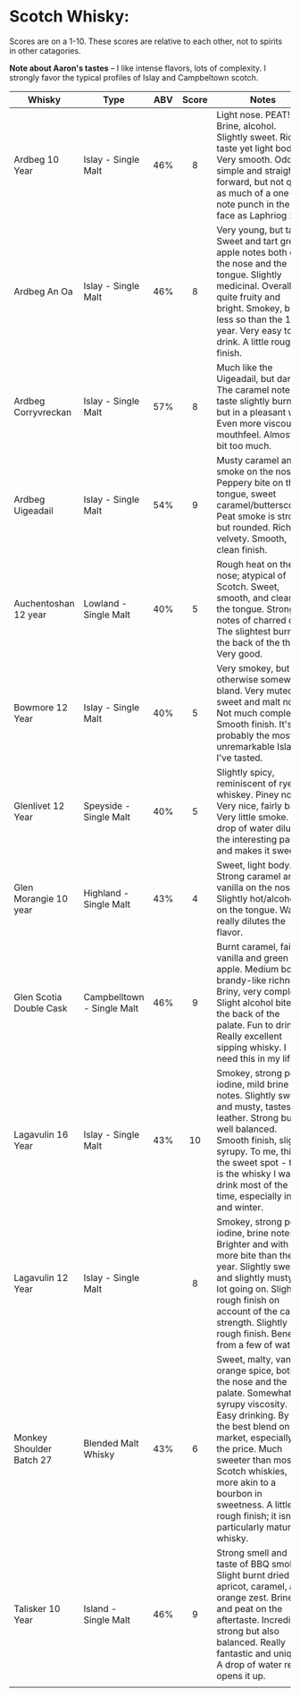 # Scotch Whisky:
Scores are on a 1-10. These scores are relative to each other, not to spirits in other catagories.

**Note about Aaron's tastes** – I like intense flavors, lots of complexity. I strongly favor the typical profiles of Islay and Campbeltown scotch. 

| Whisky                   | Type                       | ABV | Score | Notes                                                                                                                                                                                                                                                                                                                     |
|--------------------------|----------------------------|:---:|:-----:|---------------------------------------------------------------------------------------------------------------------------------------------------------------------------------------------------------------------------------------------------------------------------------------------------------------------------|
| Ardbeg 10 Year           | Islay - Single Malt        | 46% | 8     | Light nose. PEAT!! Brine, alcohol. Slightly sweet. Rich in taste yet light bodied. Very smooth. Oddly simple and straight-forward, but not quite as much of a one-note punch in the face as Laphriog 10.                                                                                                                  |
| Ardbeg An Oa             | Islay - Single Malt        | 46% | 8     | Very young, but tasty. Sweet and tart green apple notes both on the nose and the tongue. Slightly medicinal. Overall quite fruity and bright. Smokey, but less so than the 10 year. Very easy to drink. A little rough finish.                                                                                            |
| Ardbeg Corryvreckan      | Islay - Single Malt        | 57% | 8     | Much like the Uigeadail, but darker. The caramel notes taste slightly burnt, but in a pleasant way. Even more viscous mouthfeel. Almost a bit too much.                                                                                                                                                                   |
| Ardbeg Uigeadail         | Islay - Single Malt        | 54% | 9     | Musty caramel and smoke on the nose. Peppery bite on the tongue, sweet caramel/butterscotch. Peat smoke is strong, but rounded. Rich and velvety. Smooth, clean finish.                                                                                                                                                   |
| Auchentoshan 12 year     | Lowland - Single Malt      | 40% | 5     | Rough heat on the nose; atypical of Scotch. Sweet, smooth, and clean on the tongue. Strong notes of charred oak. The slightest burn at the back of the throat. Very good.                                                                                                                                                 |
| Bowmore 12 Year          | Islay - Single Malt        | 40% | 5     | Very smokey, but otherwise somewhat bland. Very muted sweet and malt notes. Not much complexity. Smooth finish. It's probably the most unremarkable Islay I've tasted.                                                                                                                                                    |
| Glenlivet 12 Year        | Speyside - Single Malt     | 40% | 5     | Slightly spicy, reminiscent of rye whiskey. Piney nose. Very nice, fairly basic. Very little smoke. A drop of water dilutes the interesting parts and makes it sweeter.                                                                                                                                                   |
| Glen Morangie 10 year    | Highland - Single Malt     | 43% | 4     | Sweet, light body. Strong caramel and vanilla on the nose. Slightly hot/alcoholic on the tongue. Water really dilutes the flavor.                                                                                                                                                                                         |
| Glen Scotia Double Cask  | Campbelltown - Single Malt | 46% | 9     | Burnt caramel, faint vanilla and green apple. Medium body, brandy-like richness. Briny, very complex. Slight alcohol bite on the back of the palate. Fun to drink. Really excellent sipping whisky. I need this in my life.                                                                                               |
| Lagavulin 16 Year        | Islay - Single Malt        | 43% | 10    | Smokey, strong peat, iodine, mild brine notes. Slightly sweat and musty, tastes of leather. Strong but well balanced. Smooth finish, slighly syrupy. To me, this is the sweet spot - this is the whisky I want to drink most of the time, especially in fall and winter.                                                  |
| Lagavulin 12 Year        | Islay - Single Malt        |     | 8     | Smokey, strong peat, iodine, brine notes. Brighter and with more bite than the 16 year. Slightly sweat and slightly musty. A lot going on. Slightly rough finish on account of the cask strength. Slightly rough finish. Benefits from a few of water.                                                                    |
| Monkey Shoulder Batch 27 | Blended Malt Whisky        | 43% | 6     | Sweet, malty, vanilla, orange spice, both on the nose and the palate. Somewhat syrupy viscosity. Easy drinking. By far the best blend on the market, especially for the price. Much sweeter than most Scotch whiskies, more akin to a bourbon in sweetness. A little rough finish; it isn't a particularly mature whisky. |
| Talisker 10 Year         | Island - Single Malt       | 46% | 9     | Strong smell and taste of BBQ smoke. Slight burnt dried apricot, caramel, and orange zest. Brine and peat on the aftertaste. Incredibly strong but also balanced. Really fantastic and unique. A drop of water really opens it up.                                                                                        |
|                          |                            |     |       |                                                                                                                                                                                                                                                                                                                           |



